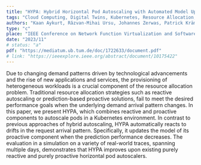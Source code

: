 ```yaml
---
title: "HYPA: Hybrid Horizontal Pod Autoscaling with Automated Model Updates"
tags: "Cloud Computing, Digital Twins, Kubernetes, Resource Allocation, Autoscaler"
authors: "Kaan Aykurt, Răzvan-Mihai Ursu, Johannes Zerwas, Patrick Krämer, Navidreza Asadi, Leon Wong, Wolfgang Kellerer"
type: "c"
place: "IEEE Conference on Network Function Virtualization and Software Defined Networks"
date: "2023/11"
# status: "a"
pdf: "https://mediatum.ub.tum.de/doc/1722633/document.pdf"
# link: "https://ieeexplore.ieee.org/abstract/document/10175422"
---
```

Due to changing demand patterns driven by technological advancements and the rise of new applications and services, the provisioning of heterogeneous workloads is a crucial component of the resource allocation problem. Traditional resource allocation strategies such as reactive autoscaling or
prediction-based proactive solutions, fail to meet the desired performance goals when the underlying demand arrival pattern changes. In this paper, we present HYPA, which combines reactive and proactive components to autoscale pods in a Kubernetes environment. In contrast to previous approaches of hybrid autoscaling, HYPA automatically reacts to drifts in the request arrival pattern. Specifically, it updates the model of its proactive component when the prediction performance decreases. The evaluation in a simulation on a variety of real-world traces, spanning multiple days, demonstrates that HYPA improves upon existing purely reactive and purely proactive horizontal pod autoscalers.
